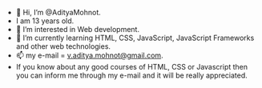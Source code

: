 - 👋 Hi, I’m @AdityaMohnot.
- I am 13 years old.
- 👀 I’m interested in Web development.
- 🌱 I’m currently learning HTML, CSS, JavaScript, JavaScript Frameworks and other web technologies.
- 📫 my e-mail = v.aditya.mohnot@gmail.com.
- If you know about any good courses of HTML, CSS or Javascript then you can inform me through my e-mail and it will be really appreciated.
